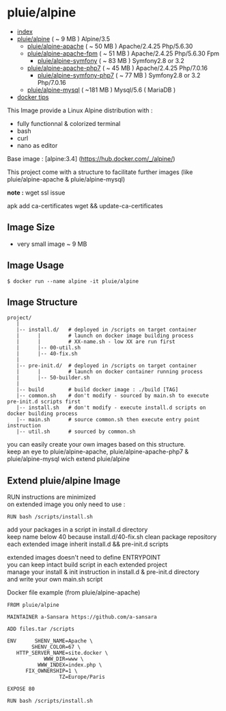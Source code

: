 # pluie/alpine

- [index][1]
- [pluie/alpine][2]                       ( ~  9 MB ) Alpine/3.5
    - [pluie/alpine-apache][3]            ( ~ 50 MB ) Apache/2.4.25 Php/5.6.30
    - [pluie/alpine-apache-fpm][7]        ( ~ 51 MB ) Apache/2.4.25 Php/5.6.30 Fpm
        - [pluie/alpine-symfony][6]       ( ~ 83 MB ) Symfony2.8 or 3.2
    - [pluie/alpine-apache-php7][8]       ( ~ 45 MB ) Apache/2.4.25 Php/7.0.16
        - [pluie/alpine-symfony-php7][9]  ( ~ 77 MB ) Symfony2.8 or 3.2 Php/7.0.16
    - [pluie/alpine-mysql][4]             ( ~181 MB ) Mysql/5.6 ( MariaDB )
- [docker tips][5]

This Image provide a Linux Alpine distribution with :
- fully functionnal & colorized terminal
- bash
- curl
- nano as editor

Base image : [alpine:3.4] (https://hub.docker.com/_/alpine/)

This project come with a structure to facilitate further images (like pluie/alpine-apache & pluie/alpine-mysql)

__note :__ wget ssl issue

apk add ca-certificates wget && update-ca-certificates
    

## Image Size

- very small image ~ 9 MB


## Image Usage

```
$ docker run --name alpine -it pluie/alpine
```

## Image Structure

```
project/
   |
   |-- install.d/   # deployed in /scripts on target container
   |      |         # launch on docker image building process
   |      |         # XX-name.sh - low XX are run first
   |      |-- 00-util.sh
   |      |-- 40-fix.sh
   |
   |-- pre-init.d/  # deployed in /scripts on target container
   |      |         # launch on docker container running process
   |      |-- 50-builder.sh
   |
   |-- build        # build docker image : ./build [TAG]
   |-- common.sh    # don't modify - sourced by main.sh to execute pre-init.d scripts first
   |-- install.sh   # don't modify - execute install.d scripts on docker building process
   |-- main.sh      # source common.sh then execute entry point instruction
   |-- util.sh      # sourced by common.sh
```

you can easily create your own images based on this structure.  
keep an eye to pluie/alpine-apache, pluie/alpine-apache-php7 & pluie/alpine-mysql wich extend pluie/alpine  


## Extend pluie/alpine Image

RUN instructions are minimized  
on extended image you only need to use :
```
RUN bash /scripts/install.sh
```
add your packages in a script in install.d directory  
keep name below 40 because install.d/40-fix.sh clean package repository  
each extended image inherit install.d && pre-init.d scripts

extended images doesn't need to define ENTRYPOINT  
you can keep intact build script in each extended project  
manage your install & init instruction in install.d & pre-init.d directory  
and write your own main.sh script  

Docker file example (from pluie/alpine-apache)

```
FROM pluie/alpine

MAINTAINER a-Sansara https://github.com/a-sansara

ADD files.tar /scripts

ENV      SHENV_NAME=Apache \
        SHENV_COLOR=67 \
   HTTP_SERVER_NAME=site.docker \
            WWW_DIR=www \
          WWW_INDEX=index.php \
      FIX_OWNERSHIP=1 \
                 TZ=Europe/Paris

EXPOSE 80

RUN bash /scripts/install.sh
```

 [1]: https://github.com/pluie-org/docker-images
 [2]: https://github.com/pluie-org/docker-images/tree/master/pluie/alpine
 [3]: https://github.com/pluie-org/docker-images/tree/master/pluie/alpine-apache
 [4]: https://github.com/pluie-org/docker-images/tree/master/pluie/alpine-mysql
 [7]: https://github.com/pluie-org/docker-images/tree/master/pluie/alpine-apache-fpm
 [5]: https://github.com/pluie-org/docker-images/blob/master/DOCKER.md
 [6]: https://github.com/pluie-org/docker-images/tree/master/pluie/alpine-symfony
 [8]: https://github.com/pluie-org/docker-images/tree/master/pluie/alpine-apache-php7
 [9]: https://github.com/pluie-org/docker-images/tree/master/pluie/alpine-symfony-php7
